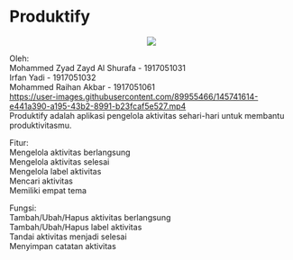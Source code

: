 # Produktify
<p align="center">
  <img src="https://user-images.githubusercontent.com/89955466/145740895-93a52e68-96d9-4344-a6e8-4221a3b1b96c.png" />
</p>

Oleh:  
Mohammed Zyad Zayd Al Shurafa - 1917051031  
Irfan Yadi - 1917051032  
Mohammed Raihan Akbar - 1917051061  
https://user-images.githubusercontent.com/89955466/145741614-e441a390-a195-43b2-8991-b23fcaf5e527.mp4  
Produktify adalah aplikasi pengelola aktivitas sehari-hari untuk membantu produktivitasmu.
  
Fitur:  
Mengelola aktivitas berlangsung  
Mengelola aktivitas selesai  
Mengelola label aktivitas  
Mencari aktivitas  
Memiliki empat tema  
  
Fungsi:  
Tambah/Ubah/Hapus aktivitas berlangsung  
Tambah/Ubah/Hapus label aktivitas  
Tandai aktivitas menjadi selesai  
Menyimpan catatan aktivitas  
